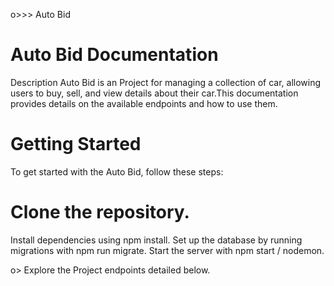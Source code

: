 o>>> Auto Bid

# Auto Bid Documentation
  Description
  Auto Bid is an Project for managing a collection of car, allowing users to buy, sell, and view details about their car.This documentation provides details on the available endpoints and how to use them.

# Getting Started
  To get started with the Auto Bid, follow these steps:

# Clone the repository.
  Install dependencies using npm install.
  Set up the database by running migrations with npm run migrate.
  Start the server with npm start / nodemon.
 
o> Explore the Project endpoints detailed below.